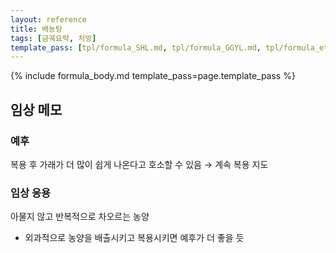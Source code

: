 ```yaml
---
layout: reference
title: 배농탕
tags: [금궤요략, 처방]
template_pass: [tpl/formula_SHL.md, tpl/formula_GGYL.md, tpl/formula_etc.md]
---
```


{% include formula_body.md template_pass=page.template_pass %}


## 임상 메모

### 예후

복용 후 가래가 더 많이 쉽게 나온다고 호소할 수 있음 → 계속 복용 지도

### 임상 응용

아물지 않고 반복적으로 차오르는 농양
* 외과적으로 농양을 배출시키고 복용시키면 예후가 더 좋을 듯
